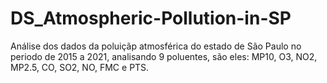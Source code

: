 # DS_Atmospheric-Pollution-in-SP
Análise dos dados da poluiçãp atmosférica do estado de São Paulo no periodo de 2015 a 2021, analisando 9 poluentes, são eles: MP10, O3, NO2, MP2.5, CO, SO2, NO, FMC e PTS.

